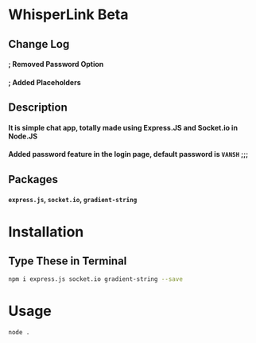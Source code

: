 # WhisperLink Beta

## Change Log

#### ; Removed Password Option

#### ; Added Placeholders

## Description

#### It is simple chat app, totally made using Express.JS and Socket.io in Node.JS

#### Added password feature in the login page, default password is `VANSH` ;;;

## Packages

#### `express.js`, `socket.io`, `gradient-string`

# Installation

## **Type These in Terminal**

```bash
npm i express.js socket.io gradient-string --save
```

# Usage

```bash
node .
```
